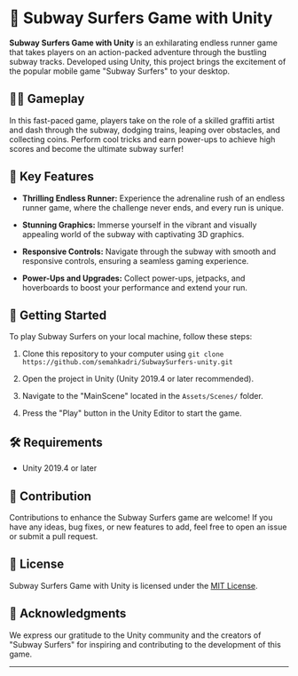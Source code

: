 # 🚄 Subway Surfers Game with Unity

**Subway Surfers Game with Unity** is an exhilarating endless runner game that takes players on an action-packed adventure through the bustling subway tracks. Developed using Unity, this project brings the excitement of the popular mobile game "Subway Surfers" to your desktop.

## 🏃‍♂️ Gameplay

In this fast-paced game, players take on the role of a skilled graffiti artist and dash through the subway, dodging trains, leaping over obstacles, and collecting coins. Perform cool tricks and earn power-ups to achieve high scores and become the ultimate subway surfer!

## 🚀 Key Features

- **Thrilling Endless Runner:** Experience the adrenaline rush of an endless runner game, where the challenge never ends, and every run is unique.

- **Stunning Graphics:** Immerse yourself in the vibrant and visually appealing world of the subway with captivating 3D graphics.

- **Responsive Controls:** Navigate through the subway with smooth and responsive controls, ensuring a seamless gaming experience.

- **Power-Ups and Upgrades:** Collect power-ups, jetpacks, and hoverboards to boost your performance and extend your run.

## 🚀 Getting Started

To play Subway Surfers on your local machine, follow these steps:

1. Clone this repository to your computer using `git clone https://github.com/semahkadri/SubwaySurfers-unity.git`

2. Open the project in Unity (Unity 2019.4 or later recommended).

3. Navigate to the "MainScene" located in the `Assets/Scenes/` folder.

4. Press the "Play" button in the Unity Editor to start the game.

## 🛠️ Requirements

- Unity 2019.4 or later

## 🤝 Contribution

Contributions to enhance the Subway Surfers game are welcome! If you have any ideas, bug fixes, or new features to add, feel free to open an issue or submit a pull request.

## 📄 License

Subway Surfers Game with Unity is licensed under the [MIT License](LICENSE).

## 🌟 Acknowledgments

We express our gratitude to the Unity community and the creators of "Subway Surfers" for inspiring and contributing to the development of this game.

---
